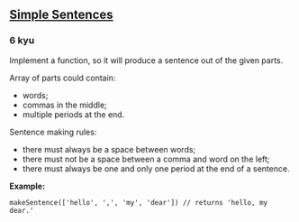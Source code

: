 <h2><a href=https://www.codewars.com/kata/5297bf69649be865e6000922/train/javascript target="_blank">Simple Sentences</a></h2><h3>6 kyu</h3><p>Implement a function, so it will produce a sentence out of the given parts.</p><p>Array of parts could contain:<br></p><ul><li>words;<br></li><li>commas in the middle;<br></li><li>multiple periods at the end.<br></li></ul><p>Sentence making rules:<br></p><ul><li>there must always be a space between words;<br></li><li>there must not be a space between a comma and word on the left;<br></li><li>there must always be one and only one period at the end of a sentence.<br></li></ul><p><strong>Example:</strong></p><pre><code class="language-javascript"><span class="cm-variable">makeSentence</span>([<span class="cm-string">'hello'</span>, <span class="cm-string">','</span>, <span class="cm-string">'my'</span>, <span class="cm-string">'dear'</span>]) <span class="cm-comment">// returns 'hello, my dear.'</span></code></pre><pre style="display: none;"><code class="language-coffeescript"><span class="cm-variable">makeSentence</span> <span class="cm-punctuation">[</span><span class="cm-string">'hello'</span><span class="cm-punctuation">,</span> <span class="cm-string">','</span><span class="cm-punctuation">,</span> <span class="cm-string">'my'</span><span class="cm-punctuation">,</span> <span class="cm-string">'dear'</span><span class="cm-punctuation">]</span> <span class="cm-comment"># returns 'hello, my dear.'</span></code></pre><pre style="display: none;"><code class="language-ruby"><span class="cm-variable">make_sentence</span> [<span class="cm-string">'hello'</span>, <span class="cm-string">','</span>, <span class="cm-string">'my'</span>, <span class="cm-string">'dear'</span>] <span class="cm-comment"># returns 'hello, my dear.'</span></code></pre>